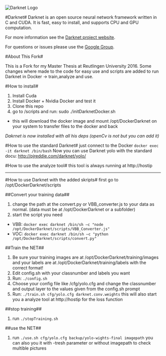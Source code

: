 ![Darknet Logo](http://pjreddie.com/media/files/darknet-black-small.png)

#Darknet#
Darknet is an open source neural network framework written in C and CUDA. It is fast, easy to install, and supports CPU and GPU computation.

For more information see the [Darknet project website](http://pjreddie.com/darknet).

For questions or issues please use the [Google Group](https://groups.google.com/forum/#!forum/darknet).

#About This Fork#

This is a Fork for my Master Thesis at Reutlingen University 2016.
Some changes where made to the code for easy use and scripts are added to run Darknet in Docker -> train,analyze and use.

#How to install#
1. Install Cuda
2. Install Docker + Nvidia Docker and test it
3. Clone this repo
4. go to /scripts and run: sudo ./initDarknetDocker.sh
 * this will download the docker image and mount /opt/DockerDarknet on your system to transfer files to the docker and back

<i>Dakrnet is now installed with all his deps (openCv is not but you can add it)</i>

#How to use the standard Darknet#
just connect to the Docker
`docker exec -it darknet /bin/bash`
Now you can use Darknet yolo with the standard docu: http://pjreddie.com/darknet/yolo/

#How to use the analyze tool#
this tool is always running at http://hostip

---------------------------------------------------

#How to use Darknet with the added skripts#
first go to /opt/DockerDarknet/scripts

##Convert your training data##
1. change the path at the convert.py or VBB_converter.js to your data as normal. (data must be at /opt/DockerDarknet or a subfolder)
2. start the script you need
 * VBB: `docker exec darknet /bin/sh –c "node /opt/DockerDarknet/scripts/VBB_Converter.js"`
 * VOC: `docker exec darknet /bin/sh –c "python /opt/DockerDarknet/scripts/convert.py"`

##Train the NET##
1. Be sure your training images are at /opt/DockerDarknet/training/images and your labels are at /opt/DockerDarknet/training/labels with the correct format!
2. Edit config.sh with your classnumber and labels you want
3. Run: `./config.sh`
4. Choose your config file like /cfg/yolo.cfg and change the classnumber  and output layer to the values given from the config.sh prompt
5. Run: `./train.sh cfg/yolo.cfg darknet.conv.weights` this will also start you a analyze tool at http://hostip for the loss function

##stop training##
1. run `./stopTraining.sh`

##use the NET##
1. run `./use.sh cfg/yolo.cfg backup/yolo-wights-final imagepath`
you can also you it with -tresh parameter or without imagepath to check multible pictures

